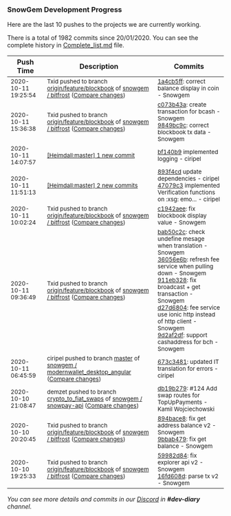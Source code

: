 
### SnowGem Development Progress

Here are the last 10 pushes to the projects we are currently working.

There is a total of 1982 commits since 20/01/2020. You can see the complete history in
 [Complete_list.md](Complete_list.md) file.

| Push Time | Description | Commits |
| --- | --- | --- |
| <sub>2020-10-11 19:25:54</sub> | <sub>Txid pushed to branch [origin/feature/blockbook](https://gitlab.com/snowgem/bitfrost/commits/origin/feature/blockbook) of [snowgem / bitfrost](https://gitlab.com/snowgem/bitfrost) ([Compare changes](https://gitlab.com/snowgem/bitfrost/compare/9849bc9cc6767e78798b59f551eedad9162b348b...1a4cb5ffc3a0003a94ed39e55c7810cec5236d56))</sub> | <sub>[1a4cb5ff](https://gitlab.com/snowgem/bitfrost/-/commit/1a4cb5ffc3a0003a94ed39e55c7810cec5236d56): correct balance display in coin - Snowgem</sub> |
| <sub>2020-10-11 15:36:38</sub> | <sub>Txid pushed to branch [origin/feature/blockbook](https://gitlab.com/snowgem/bitfrost/commits/origin/feature/blockbook) of [snowgem / bitfrost](https://gitlab.com/snowgem/bitfrost) ([Compare changes](https://gitlab.com/snowgem/bitfrost/compare/c1942aee1afedfd908fdb593f37c35354d63e46e...9849bc9cc6767e78798b59f551eedad9162b348b))</sub> | <sub>[c073b43a](https://gitlab.com/snowgem/bitfrost/-/commit/c073b43a529c4b9353e458884e64df9ad64fa1c2): create transaction for bcash - Snowgem<br>[9849bc9c](https://gitlab.com/snowgem/bitfrost/-/commit/9849bc9cc6767e78798b59f551eedad9162b348b): correct blockbook tx data - Snowgem</sub> |
| <sub>2020-10-11 14:07:57</sub> | <sub>[[Heimdall:master] 1 new commit](https://github.com/ciripel/Heimdall/commit/bf140b91aca7d5a3bff80efb40423137d19f800b)</sub> | <sub>[bf140b9](https://github.com/ciripel/Heimdall/commit/bf140b91aca7d5a3bff80efb40423137d19f800b) implemented logging - ciripel</sub> |
| <sub>2020-10-11 11:51:13</sub> | <sub>[[Heimdall:master] 2 new commits](https://github.com/ciripel/Heimdall/compare/cc690f916a32...47079c30d8bf)</sub> | <sub>[893f4cd](https://github.com/ciripel/Heimdall/commit/893f4cda6ea38feb4713ac8921e818fb5220de6f) update dependencies - ciripel<br>[47079c3](https://github.com/ciripel/Heimdall/commit/47079c30d8bf89f64618b88cc8b2e741ecaf5f8c) implemented Verification functions on :xsg: emo... - ciripel</sub> |
| <sub>2020-10-11 10:02:24</sub> | <sub>Txid pushed to branch [origin/feature/blockbook](https://gitlab.com/snowgem/bitfrost/commits/origin/feature/blockbook) of [snowgem / bitfrost](https://gitlab.com/snowgem/bitfrost) ([Compare changes](https://gitlab.com/snowgem/bitfrost/compare/9d2af2df8015220c2bae4d6d4ac7d61c1be2c445...c1942aee1afedfd908fdb593f37c35354d63e46e))</sub> | <sub>[c1942aee](https://gitlab.com/snowgem/bitfrost/-/commit/c1942aee1afedfd908fdb593f37c35354d63e46e): fix blockbook display value - Snowgem</sub> |
| <sub>2020-10-11 09:36:49</sub> | <sub>Txid pushed to branch [origin/feature/blockbook](https://gitlab.com/snowgem/bitfrost/commits/origin/feature/blockbook) of [snowgem / bitfrost](https://gitlab.com/snowgem/bitfrost) ([Compare changes](https://gitlab.com/snowgem/bitfrost/compare/9bbab4795a85cb23d2315f9bfd98b14c244685d4...9d2af2df8015220c2bae4d6d4ac7d61c1be2c445))</sub> | <sub>[bab50c2c](https://gitlab.com/snowgem/bitfrost/-/commit/bab50c2c19f2e937c74cb369646b791ea1d8e95f): check undefine mesage when translation - Snowgem<br>[36056e6b](https://gitlab.com/snowgem/bitfrost/-/commit/36056e6bf4e5c79fa5b11e78296d47c5181f4504): refresh fee service when pulling down - Snowgem<br>[911eb328](https://gitlab.com/snowgem/bitfrost/-/commit/911eb3289b2b181c563c428d703f2a0a7b807655): fix broadcast + get transaction - Snowgem<br>[d27d6804](https://gitlab.com/snowgem/bitfrost/-/commit/d27d6804293bbf5f9d473c0a9c2360192d138f85): fee service use ionic http instead of http client - Snowgem<br>[9d2af2df](https://gitlab.com/snowgem/bitfrost/-/commit/9d2af2df8015220c2bae4d6d4ac7d61c1be2c445): support cashaddress for bch - Snowgem</sub> |
| <sub>2020-10-11 06:45:59</sub> | <sub>ciripel pushed to branch [master](https://gitlab.com/snowgem/modernwallet_desktop_angular/commits/master) of [snowgem / modernwallet\_desktop\_angular](https://gitlab.com/snowgem/modernwallet_desktop_angular) ([Compare changes](https://gitlab.com/snowgem/modernwallet_desktop_angular/compare/bfed9322d52ce2d608a2afeca8e595b6526d8981...673c348197f55130478a8653b43ff0f4427ebb8e))</sub> | <sub>[673c3481](https://gitlab.com/snowgem/modernwallet_desktop_angular/-/commit/673c348197f55130478a8653b43ff0f4427ebb8e): updated IT translation for errors - ciripel</sub> |
| <sub>2020-10-10 21:08:47</sub> | <sub>demzet pushed to branch [crypto\_to\_fiat\_swaps](https://gitlab.com/snowgem/snowpay-api/commits/crypto_to_fiat_swaps) of [snowgem / snowpay\-api](https://gitlab.com/snowgem/snowpay-api) ([Compare changes](https://gitlab.com/snowgem/snowpay-api/compare/c5eb465a01378e4acd644f201022688df9d2520a...db19b279f4a982729ef6e2372efd902e6c68e163))</sub> | <sub>[db19b279](https://gitlab.com/snowgem/snowpay-api/-/commit/db19b279f4a982729ef6e2372efd902e6c68e163): #124 Add swap routes for TopUpPayments - Kamil Wojciechowski</sub> |
| <sub>2020-10-10 20:20:45</sub> | <sub>Txid pushed to branch [origin/feature/blockbook](https://gitlab.com/snowgem/bitfrost/commits/origin/feature/blockbook) of [snowgem / bitfrost](https://gitlab.com/snowgem/bitfrost) ([Compare changes](https://gitlab.com/snowgem/bitfrost/compare/16fd608d2c0afc95dab4f3995ebe5cb3727f9e48...9bbab4795a85cb23d2315f9bfd98b14c244685d4))</sub> | <sub>[894bace8](https://gitlab.com/snowgem/bitfrost/-/commit/894bace864fec27884c420f31de5ab8987d4b745): fix get address balance v2 - Snowgem<br>[9bbab479](https://gitlab.com/snowgem/bitfrost/-/commit/9bbab4795a85cb23d2315f9bfd98b14c244685d4): fix get balance - Snowgem</sub> |
| <sub>2020-10-10 19:25:33</sub> | <sub>Txid pushed to branch [origin/feature/blockbook](https://gitlab.com/snowgem/bitfrost/commits/origin/feature/blockbook) of [snowgem / bitfrost](https://gitlab.com/snowgem/bitfrost) ([Compare changes](https://gitlab.com/snowgem/bitfrost/compare/d2e9aab5e94cd7da0df9dac1b41eacf260b1ee6f...16fd608d2c0afc95dab4f3995ebe5cb3727f9e48))</sub> | <sub>[59982d84](https://gitlab.com/snowgem/bitfrost/-/commit/59982d84a2690a4dd6e9cdcdff3120718ff74bad): fix explorer api v2 - Snowgem<br>[16fd608d](https://gitlab.com/snowgem/bitfrost/-/commit/16fd608d2c0afc95dab4f3995ebe5cb3727f9e48): parse tx v2 - Snowgem</sub> |

_You can see more details and commits in our [Discord](https://discord.gg/zumGnbg) in **#dev-diary** channel._
